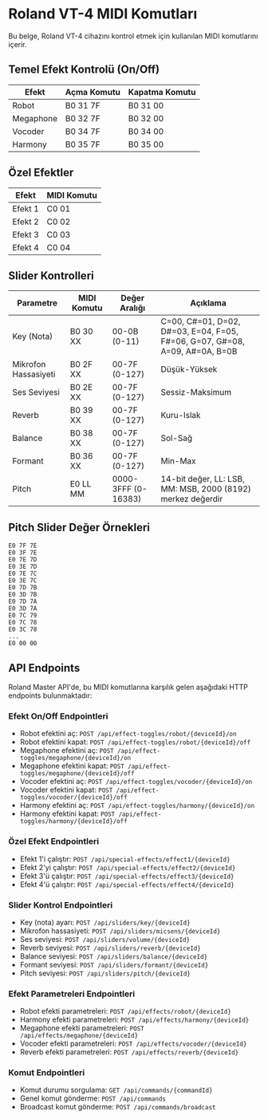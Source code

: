 # Roland VT-4 MIDI Komutları

Bu belge, Roland VT-4 cihazını kontrol etmek için kullanılan MIDI komutlarını içerir.

## Temel Efekt Kontrolü (On/Off)

| Efekt | Açma Komutu | Kapatma Komutu |
| ----- | ----------- | -------------- |
| Robot | B0 31 7F | B0 31 00 |
| Megaphone | B0 32 7F | B0 32 00 |
| Vocoder | B0 34 7F | B0 34 00 |
| Harmony | B0 35 7F | B0 35 00 |

## Özel Efektler

| Efekt | MIDI Komutu |
| ----- | ----------- |
| Efekt 1 | C0 01 |
| Efekt 2 | C0 02 |
| Efekt 3 | C0 03 |
| Efekt 4 | C0 04 |

## Slider Kontrolleri

| Parametre | MIDI Komutu | Değer Aralığı | Açıklama |
| --------- | ----------- | ------------- | -------- |
| Key (Nota) | B0 30 XX | 00-0B (0-11) | C=00, C#=01, D=02, D#=03, E=04, F=05, F#=06, G=07, G#=08, A=09, A#=0A, B=0B |
| Mikrofon Hassasiyeti | B0 2F XX | 00-7F (0-127) | Düşük-Yüksek |
| Ses Seviyesi | B0 2E XX | 00-7F (0-127) | Sessiz-Maksimum |
| Reverb | B0 39 XX | 00-7F (0-127) | Kuru-Islak |
| Balance | B0 38 XX | 00-7F (0-127) | Sol-Sağ |
| Formant | B0 36 XX | 00-7F (0-127) | Min-Max |
| Pitch | E0 LL MM | 0000-3FFF (0-16383) | 14-bit değer, LL: LSB, MM: MSB, 2000 (8192) merkez değerdir |

## Pitch Slider Değer Örnekleri

```
E0 7F 7E
E0 3F 7E
E0 7E 7D
E0 3E 7D
E0 7E 7C
E0 3E 7C
E0 7D 7B
E0 3D 7B
E0 7D 7A
E0 3D 7A
E0 7C 79
E0 7C 78
E0 3C 78
...
E0 00 00
```

## API Endpoints

Roland Master API'de, bu MIDI komutlarına karşılık gelen aşağıdaki HTTP endpoints bulunmaktadır:

### Efekt On/Off Endpointleri

- Robot efektini aç: `POST /api/effect-toggles/robot/{deviceId}/on`
- Robot efektini kapat: `POST /api/effect-toggles/robot/{deviceId}/off`
- Megaphone efektini aç: `POST /api/effect-toggles/megaphone/{deviceId}/on`
- Megaphone efektini kapat: `POST /api/effect-toggles/megaphone/{deviceId}/off`
- Vocoder efektini aç: `POST /api/effect-toggles/vocoder/{deviceId}/on`
- Vocoder efektini kapat: `POST /api/effect-toggles/vocoder/{deviceId}/off`
- Harmony efektini aç: `POST /api/effect-toggles/harmony/{deviceId}/on`
- Harmony efektini kapat: `POST /api/effect-toggles/harmony/{deviceId}/off`

### Özel Efekt Endpointleri

- Efekt 1'i çalıştır: `POST /api/special-effects/effect1/{deviceId}`
- Efekt 2'yi çalıştır: `POST /api/special-effects/effect2/{deviceId}`
- Efekt 3'ü çalıştır: `POST /api/special-effects/effect3/{deviceId}`
- Efekt 4'ü çalıştır: `POST /api/special-effects/effect4/{deviceId}`

### Slider Kontrol Endpointleri

- Key (nota) ayarı: `POST /api/sliders/key/{deviceId}`
- Mikrofon hassasiyeti: `POST /api/sliders/micsens/{deviceId}`
- Ses seviyesi: `POST /api/sliders/volume/{deviceId}`
- Reverb seviyesi: `POST /api/sliders/reverb/{deviceId}`
- Balance seviyesi: `POST /api/sliders/balance/{deviceId}`
- Formant seviyesi: `POST /api/sliders/formant/{deviceId}`
- Pitch seviyesi: `POST /api/sliders/pitch/{deviceId}`

### Efekt Parametreleri Endpointleri

- Robot efekti parametreleri: `POST /api/effects/robot/{deviceId}`
- Harmony efekti parametreleri: `POST /api/effects/harmony/{deviceId}`
- Megaphone efekti parametreleri: `POST /api/effects/megaphone/{deviceId}`
- Vocoder efekti parametreleri: `POST /api/effects/vocoder/{deviceId}`
- Reverb efekti parametreleri: `POST /api/effects/reverb/{deviceId}`

### Komut Endpointleri

- Komut durumu sorgulama: `GET /api/commands/{commandId}`
- Genel komut gönderme: `POST /api/commands`
- Broadcast komut gönderme: `POST /api/commands/broadcast`